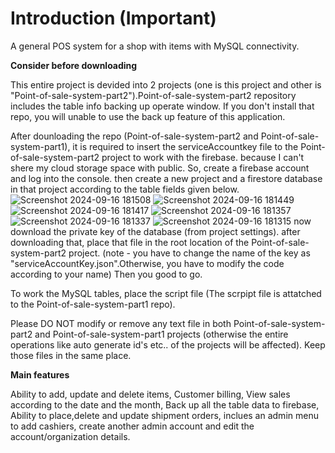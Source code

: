 # Introduction (Important)
A general POS system for a shop with items with MySQL connectivity. 

**Consider before downloading**

This entire project is devided into 2 projects (one is this project and other is "Point-of-sale-system-part2").Point-of-sale-system-part2 repository includes the table info backing up operate window. If you don't install that repo, you will unable to use the back up feature of this application.

After dounloading the repo (Point-of-sale-system-part2  and Point-of-sale-system-part1), it is required to insert the serviceAccountkey file to the Point-of-sale-system-part2 project to work with the firebase. because I can't shere my cloud storage space with public. So, create a firebase account and log into the console. then create a new project and a firestore database in that project according to the table fields given below.
![Screenshot 2024-09-16 181508](https://github.com/user-attachments/assets/3e5157b3-dd59-4b87-a9be-e26fe20d0f1e)
![Screenshot 2024-09-16 181449](https://github.com/user-attachments/assets/911e47f8-d1d8-410c-bd4f-a74944c8bad5)
![Screenshot 2024-09-16 181417](https://github.com/user-attachments/assets/98959dba-d48b-40ff-ad88-67fea12a1f90)
![Screenshot 2024-09-16 181357](https://github.com/user-attachments/assets/84ebccab-1acf-4569-b6da-14ef87314e33)
![Screenshot 2024-09-16 181337](https://github.com/user-attachments/assets/1ba2e190-48c4-422c-bc0b-acc7ec7df972)
![Screenshot 2024-09-16 181315](https://github.com/user-attachments/assets/7d612a26-bb90-44e3-af4e-6700a208ffb2)
now download the private key of the database (from project settings). after downloading that, place that file in the root location of the Point-of-sale-system-part2 project. (note - you have to change the name of the key as "serviceAccountKey.json".Otherwise, you have to modify the code according to your name) Then you good to go.

To work the MySQL tables, place the script file (The scrpipt file is attatched to the Point-of-sale-system-part1 repo).

Please DO NOT modify or remove any text file in both Point-of-sale-system-part2 and Point-of-sale-system-part1 projects (otherwise the entire operations like auto generate id's etc.. of the projects will be affected). Keep those files in the same place.

**Main features**

Ability to add, update and delete items,
Customer billing,
View sales according to the date and the month,
Back up all the table data to firebase,
Ability to place,delete and update shipment orders,
inclues an admin menu to add cashiers, create another admin account and edit the account/organization details.
